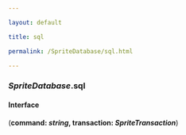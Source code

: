 ```yaml
---

layout: default

title: sql

permalink: /SpriteDatabase/sql.html

---
```


### _SpriteDatabase_.sql

#### Interface

(**command: *string*, transaction: *SpriteTransaction***)


